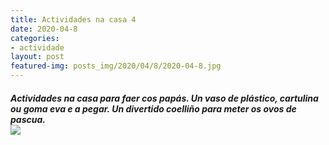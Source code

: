 ```yaml
---
title: Actividades na casa 4
date: 2020-04-8 
categories:
- actividade
layout: post
featured-img: posts_img/2020/04/8/2020-04-8.jpg
---
```

 <h5 class="center header text_h2">
Actividades na casa para faer cos papás.
 <!--more-->
Un vaso de plástico, cartulina ou goma eva e a pegar.
Un divertido coelliño para meter os ovos de pascua.

<div class="row">
    <div class="col s12 m12">
		<img class="responsive-img" src="{{ site.baseurl }}/posts_img/2020/04/8/2020-04-88.jpg">
	</div>
 
</div>

